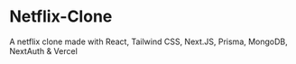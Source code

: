 # Netflix-Clone

A netflix clone made with React, Tailwind CSS, Next.JS, Prisma, MongoDB, NextAuth & Vercel
